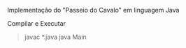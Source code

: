 Implementação do "Passeio do Cavalo" em linguagem Java

Compilar e Executar
> javac *.java
> java Main
